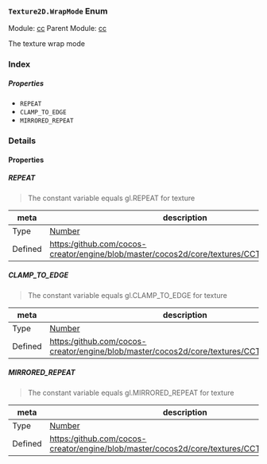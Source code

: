 ### `Texture2D.WrapMode` Enum



Module: [cc](../modules/cc.md)
Parent Module: [cc](../modules/cc.md)




The texture wrap mode

### Index

##### Properties

  - `REPEAT`
  - `CLAMP_TO_EDGE`
  - `MIRRORED_REPEAT`

### Details

#### Properties


##### REPEAT

> The constant variable equals gl.REPEAT for texture

| meta | description |
|------|-------------|
| Type | <a href="https://developer.mozilla.org/en/JavaScript/Reference/Global_Objects/Number" class="crosslink external" target="_blank">Number</a> |
| Defined | [https:/github.com/cocos-creator/engine/blob/master/cocos2d/core/textures/CCTexture2D.js:143](https:/github.com/cocos-creator/engine/blob/master/cocos2d/core/textures/CCTexture2D.js#L143) |



##### CLAMP_TO_EDGE

> The constant variable equals gl.CLAMP_TO_EDGE for texture

| meta | description |
|------|-------------|
| Type | <a href="https://developer.mozilla.org/en/JavaScript/Reference/Global_Objects/Number" class="crosslink external" target="_blank">Number</a> |
| Defined | [https:/github.com/cocos-creator/engine/blob/master/cocos2d/core/textures/CCTexture2D.js:150](https:/github.com/cocos-creator/engine/blob/master/cocos2d/core/textures/CCTexture2D.js#L150) |



##### MIRRORED_REPEAT

> The constant variable equals gl.MIRRORED_REPEAT for texture

| meta | description |
|------|-------------|
| Type | <a href="https://developer.mozilla.org/en/JavaScript/Reference/Global_Objects/Number" class="crosslink external" target="_blank">Number</a> |
| Defined | [https:/github.com/cocos-creator/engine/blob/master/cocos2d/core/textures/CCTexture2D.js:157](https:/github.com/cocos-creator/engine/blob/master/cocos2d/core/textures/CCTexture2D.js#L157) |



